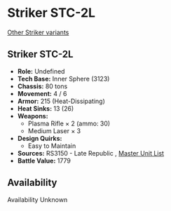 # Striker STC-2L 

[Other Striker variants](../striker.md) 

## Striker STC-2L 

- **Role:** Undefined 
- **Tech Base:** Inner Sphere (3123) 
- **Chassis:** 80 tons 
- **Movement:** 4 / 6 
- **Armor:** 215 (Heat-Dissipating) 
- **Heat Sinks:** 13 (26) 
- **Weapons:** 
  - Plasma Rifle × 2 (ammo: 30) 
  - Medium Laser × 3 
- **Design Quirks:** 
  - Easy to Maintain 
- **Sources:** RS3150 - Late Republic , [Master Unit List](http://masterunitlist.info/Unit/Details/8004) 
- **Battle Value:** 1779 

## Availability 

Availability Unknown 

